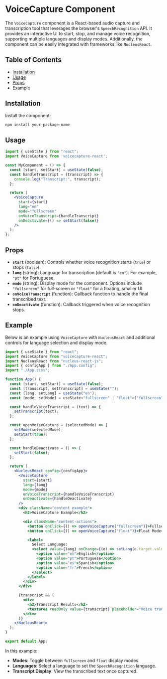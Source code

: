 # VoiceCapture Component

The `VoiceCapture` component is a React-based audio capture and transcription tool that leverages the browser's `SpeechRecognition` API. It provides an interactive UI to start, stop, and manage voice recognition, supporting multiple languages and display modes. Additionally, the component can be easily integrated with frameworks like `NucleusReact`.

## Table of Contents
- [Installation](#installation)
- [Usage](#usage)
- [Props](#props)
- [Example](#example)

## Installation

Install the component:

```bash
npm install your-package-name
```

## Usage

```jsx
import { useState } from "react";
import VoiceCapture from 'voicecapture-react';

const MyComponent = () => {
  const [start, setStart] = useState(false);
  const handleTranscript = (transcript) => {
    console.log("Transcript:", transcript);
  };

  return (
    <VoiceCapture
      start={start}
      lang="en"
      mode="fullscreen"
      onVoiceTranscript={handleTranscript}
      onDeactivate={() => setStart(false)}
    />
  );
};
```

## Props

- **`start`** (boolean): Controls whether voice recognition starts (`true`) or stops (`false`).
- **`lang`** (string): Language for transcription (default is `"en"`). For example, `"pt"` for Portuguese.
- **`mode`** (string): Display mode for the component. Options include `"fullscreen"` for full-screen or `"float"` for a floating, smaller UI.
- **`onVoiceTranscript`** (function): Callback function to handle the final transcribed text.
- **`onDeactivate`** (function): Callback triggered when voice recognition stops.

## Example

Below is an example using `VoiceCapture` with `NucleusReact` and additional controls for language selection and display mode.

```jsx
import { useState } from "react";
import VoiceCapture from "voicecapture-react";
import NucleusReact from "nucleus-react-js";
import { configApp } from "./App.config";
import "./App.scss";

function App() {
  const [start, setStart] = useState(false);
  const [transcript, setTranscript] = useState("");
  const [lang, setLang] = useState("en");
  const [mode, setMode] = useState<"fullscreen" | "float">("fullscreen");

  const handleVoiceTranscript = (text) => {
    setTranscript(text);
  };

  const openVoiceCapture = (selectedMode) => {
    setMode(selectedMode);
    setStart(true);
  };

  const handleDeactivate = () => {
    setStart(false);
  };

  return (
    <NucleusReact config={configApp}>
      <VoiceCapture
        start={start}
        lang={lang}
        mode={mode}
        onVoiceTranscript={handleVoiceTranscript}
        onDeactivate={handleDeactivate}
      />
      <div className="content example">
        <h2>VoiceCapture Example</h2>

        <div className="content-actions">
          <button onClick={() => openVoiceCapture("fullscreen")}>Fullscreen Mode</button>
          <button onClick={() => openVoiceCapture("float")}>Float Mode</button>

          <label>
            Select Language:
            <select value={lang} onChange={(e) => setLang(e.target.value)}>
              <option value="en">English</option>
              <option value="pt">Portuguese</option>
              <option value="es">Spanish</option>
              <option value="fr">French</option>
            </select>
          </label>
        </div>
      </div>

      {transcript && (
        <div>
          <h2>Transcript Results</h2>
          <textarea readOnly value={transcript} placeholder="Voice transcript will appear here..." />
        </div>
      )}
    </NucleusReact>
  );
}

export default App;
```

In this example:
- **Modes**: Toggle between `fullscreen` and `float` display modes.
- **Languages**: Select a language to set the `SpeechRecognition` language.
- **Transcript Display**: View the transcribed text once captured.